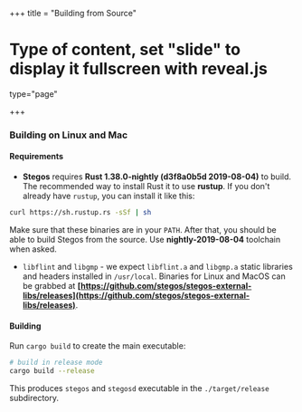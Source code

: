 +++
title = "Building from Source"
# Type of content, set "slide" to display it fullscreen with reveal.js
type="page"

+++

### Building on Linux and Mac

#### Requirements

* **Stegos** requires **Rust 1.38.0-nightly (d3f8a0b5d 2019-08-04)** to build.
  The recommended way to install Rust it to use **rustup**. If you don't already have `rustup`, you can install it like this:
```bash
curl https://sh.rustup.rs -sSf | sh
```
  Make sure that these binaries are in your `PATH`. After that, you should be able to build Stegos from the source. Use **nightly-2019-08-04** toolchain when asked.
* `libflint` and `libgmp` - we expect `libflint.a` and `libgmp.a` static libraries and headers installed in `/usr/local`. Binaries for Linux and MacOS can be grabbed at **[https://github.com/stegos/stegos-external-libs/releases](https://github.com/stegos/stegos-external-libs/releases)**.

#### Building

Run `cargo build` to create the main executable:

```bash
# build in release mode
cargo build --release
```

This produces `stegos` and `stegosd` executable in the `./target/release` subdirectory.
